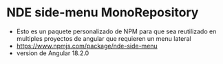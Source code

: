 # NDE side-menu MonoRepository
- Esto es un paquete personalizado de NPM para que sea reutilizado en multiples proyectos de angular que requieren un menu lateral
- https://www.npmjs.com/package/nde-side-menu 
- version de Angular 18.2.0